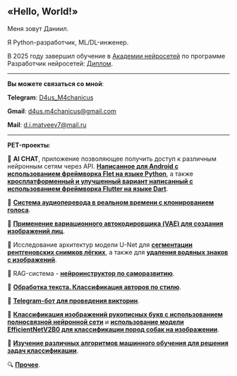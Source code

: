 ## «Hello, World!»

Меня зовут Даниил.

Я Python-разработчик, ML/DL-инженер.

В 2025 году завершил обучение в [Академии нейросетей](https://academy.the-founder.ru) по программе Разработчик нейросетей: [Диплом]().

---

**Вы можете связаться со мной**:

**Telegram**: [D4us_M4chanicus](https://t.me/D4us_M4chanicus)

**Gmail**: d4us.m4chanicus@gmail.com

**Mail**: d.i.matveev7@mail.ru

---

**PET-проекты**:

📌 **AI CHAT**, приложение позволяющее получить доступ к различным нейронным сетям через API. [**Написанное для Android с использованием фреймворка Flet на языке Python**](https://github.com/D4us-M4chanicus/AI-CHAT-android-app.git), а также [**кросплатформенный и улучшенный вариант написанный с использованием фреймворка Flutter на языке Dart**](https://github.com/D4us-M4chanicus/AI-CHAT-cross-platform-app.git).

📌 [**Система аудиоперевода в реальном времени с клонированием голоса**](https://github.com/D4us-M4chanicus/Audio-translator.git).

📌 [**Применение вариационного автокодировщика (VAE) для создания изображений лиц**](https://github.com/D4us-M4chanicus/Variational-Autoencoder.git).

📌 Исследование архитектур модели U-Net для [**сегментации рентгеновских снимков лёгких**](https://github.com/D4us-M4chanicus/Image-segmentation.git), а также для [**удаления водяных знаков с изображений**](https://github.com/D4us-M4chanicus/Removing-watermarks.git).

📌 RAG-система - [**нейроинструктор по саморазвитию**](https://github.com/D4us-M4chanicus/Neuro-employee.git).

📌 [**Обработка текста. Классификация авторов по стилю**](https://github.com/D4us-M4chanicus/Text-processing.git).

📌 [**Telegram-бот для проведения викторин**](https://github.com/D4us-M4chanicus/Telegram-quiz-bot.git).

📌 [**Классификация изображений рукописных букв с использованием полносвязной нейронной сети**](https://github.com/D4us-M4chanicus/Handwritten-letter-recognition.git) и [**использование модели EfficientNetV2B0 для классификации пород собак на изображении**](https://github.com/D4us-M4chanicus/Dog-Breed-Classification.git).

📌 [**Изучение различных алгоритмов машинного обучения для решения задач классификации**](https://github.com/D4us-M4chanicus/Algorithms-for-classification-problems.git).

🔍 [**Прочее**](https://github.com/D4us-M4chanicus?tab=repositories).
